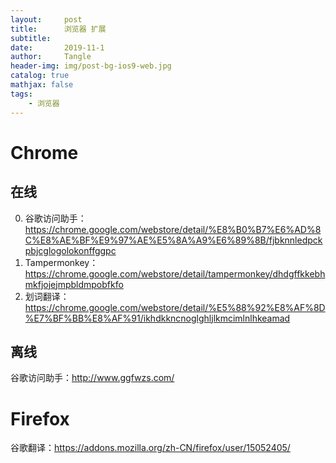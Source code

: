 ```yaml
---
layout:     post
title:      浏览器 扩展
subtitle:   
date:       2019-11-1
author:     Tangle
header-img: img/post-bg-ios9-web.jpg
catalog: true
mathjax: false
tags:
    - 浏览器
---
```


# Chrome

## 在线

0. 谷歌访问助手：<https://chrome.google.com/webstore/detail/%E8%B0%B7%E6%AD%8C%E8%AE%BF%E9%97%AE%E5%8A%A9%E6%89%8B/fjbknnledpckpbjcglogolokonffggpc>
0. Tampermonkey：<https://chrome.google.com/webstore/detail/tampermonkey/dhdgffkkebhmkfjojejmpbldmpobfkfo>
0. 划词翻译：<https://chrome.google.com/webstore/detail/%E5%88%92%E8%AF%8D%E7%BF%BB%E8%AF%91/ikhdkkncnoglghljlkmcimlnlhkeamad>

## 离线

谷歌访问助手：<http://www.ggfwzs.com/>

# Firefox

谷歌翻译：<https://addons.mozilla.org/zh-CN/firefox/user/15052405/>
